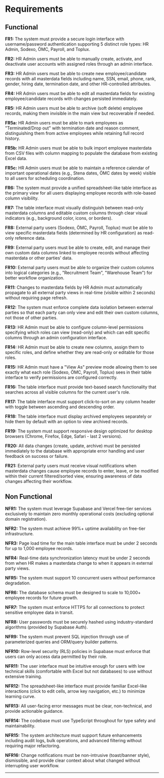 # Requirements

## Functional

**FR1:** The system must provide a secure login interface with username/password authentication supporting 5 distinct role types: HR Admin, Sodexo, ÖMC, Payroll, and Toplux.

**FR2:** HR Admin users must be able to manually create, activate, and deactivate user accounts with assigned roles through an admin interface.

**FR3:** HR Admin users must be able to create new employee/candidate records with all masterdata fields including name, SSN, email, phone, rank, gender, hiring date, termination date, and other HR-controlled attributes.

**FR4:** HR Admin users must be able to edit all masterdata fields for existing employee/candidate records with changes persisted immediately.

**FR5:** HR Admin users must be able to archive (soft delete) employee records, making them invisible in the main view but recoverable if needed.

**FR5a:** HR Admin users must be able to mark employees as "Terminated/Drop out" with termination date and reason comment, distinguishing them from active employees while retaining full record history.

**FR5b:** HR Admin users must be able to bulk import employee masterdata from CSV files with column mapping to populate the database from existing Excel data.

**FR5c:** HR Admin users must be able to maintain a reference calendar of important operational dates (e.g., Stena dates, ÖMC dates by week) visible to all users for scheduling coordination.

**FR6:** The system must provide a unified spreadsheet-like table interface as the primary view for all users displaying employee records with role-based column visibility.

**FR7:** The table interface must visually distinguish between read-only masterdata columns and editable custom columns through clear visual indicators (e.g., background color, icons, or borders).

**FR8:** External party users (Sodexo, ÖMC, Payroll, Toplux) must be able to view specific masterdata fields (determined by HR configuration) as read-only reference data.

**FR9:** External party users must be able to create, edit, and manage their own custom data columns linked to employee records without affecting masterdata or other parties' data.

**FR10:** External party users must be able to organize their custom columns into logical categories (e.g., "Recruitment Team", "Warehouse Team") for better workflow organization.

**FR11:** Changes to masterdata fields by HR Admin must automatically propagate to all external party views in real-time (visible within 2 seconds) without requiring page refresh.

**FR12:** The system must enforce complete data isolation between external parties so that each party can only view and edit their own custom columns, not those of other parties.

**FR13:** HR Admin must be able to configure column-level permissions specifying which roles can view (read-only) and which can edit specific columns through an admin configuration interface.

**FR14:** HR Admin must be able to create new columns, assign them to specific roles, and define whether they are read-only or editable for those roles.

**FR15:** HR Admin must have a "View As" preview mode allowing them to see exactly what each role (Sodexo, ÖMC, Payroll, Toplux) sees in their table interface to verify permissions are configured correctly.

**FR16:** The table interface must provide text-based search functionality that searches across all visible columns for the current user's role.

**FR17:** The table interface must support click-to-sort on any column header with toggle between ascending and descending order.

**FR18:** The table interface must display archived employees separately or hide them by default with an option to view archived records.

**FR19:** The system must support responsive design optimized for desktop browsers (Chrome, Firefox, Edge, Safari - last 2 versions).

**FR20:** All data changes (create, update, archive) must be persisted immediately to the database with appropriate error handling and user feedback on success or failure.

**FR21:** External party users must receive visual notifications when masterdata changes cause employee records to enter, leave, or be modified within their current filtered/sorted view, ensuring awareness of data changes affecting their workflow.

## Non Functional

**NFR1:** The system must leverage Supabase and Vercel free-tier services exclusively to maintain zero monthly operational costs (excluding optional domain registration).

**NFR2:** The system must achieve 99%+ uptime availability on free-tier infrastructure.

**NFR3:** Page load time for the main table interface must be under 2 seconds for up to 1,000 employee records.

**NFR4:** Real-time data synchronization latency must be under 2 seconds from when HR makes a masterdata change to when it appears in external party views.

**NFR5:** The system must support 10 concurrent users without performance degradation.

**NFR6:** The database schema must be designed to scale to 10,000+ employee records for future growth.

**NFR7:** The system must enforce HTTPS for all connections to protect sensitive employee data in transit.

**NFR8:** User passwords must be securely hashed using industry-standard algorithms (provided by Supabase Auth).

**NFR9:** The system must prevent SQL injection through use of parameterized queries and ORM/query builder patterns.

**NFR10:** Row-level security (RLS) policies in Supabase must enforce that users can only access data permitted by their role.

**NFR11:** The user interface must be intuitive enough for users with low technical skills (comfortable with Excel but not databases) to use without extensive training.

**NFR12:** The spreadsheet-like interface must provide familiar Excel-like interactions (click to edit cells, arrow key navigation, etc.) to minimize learning curve.

**NFR13:** All user-facing error messages must be clear, non-technical, and provide actionable guidance.

**NFR14:** The codebase must use TypeScript throughout for type safety and maintainability.

**NFR15:** The system architecture must support future enhancements including audit logs, bulk operations, and advanced filtering without requiring major refactoring.

**NFR16:** Change notifications must be non-intrusive (toast/banner style), dismissible, and provide clear context about what changed without interrupting user workflow.

---
